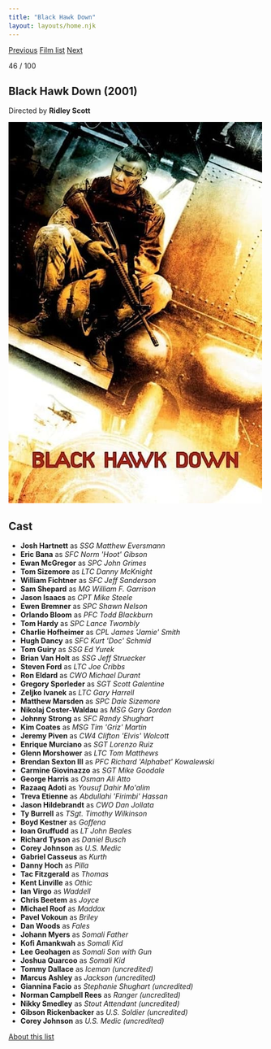 ```yaml
---
title: "Black Hawk Down"
layout: layouts/home.njk
---
```


<nav class="films">
  <a class="prev" href="../amlie">Previous</a>
  <a href="../">Film list</a>
  <a class="next" href="../24-hour-party-people">Next</a>
</nav>

<p>46 / 100</p>

<article class="film">
  <h1>Black Hawk Down (2001)</h1>

  <p class="director">
    Directed by <strong>Ridley Scott</strong>
  </p>

  <img src="../films/posters/black-hawk-down.jpg" alt="">

  <h2>
    Cast
  </h2>
  <ul>
    <li><strong>Josh Hartnett</strong> as <em>SSG Matthew Eversmann</em></li>
<li><strong>Eric Bana</strong> as <em>SFC Norm 'Hoot' Gibson</em></li>
<li><strong>Ewan McGregor</strong> as <em>SPC John Grimes</em></li>
<li><strong>Tom Sizemore</strong> as <em>LTC Danny McKnight</em></li>
<li><strong>William Fichtner</strong> as <em>SFC Jeff Sanderson</em></li>
<li><strong>Sam Shepard</strong> as <em>MG William F. Garrison</em></li>
<li><strong>Jason Isaacs</strong> as <em>CPT Mike Steele</em></li>
<li><strong>Ewen Bremner</strong> as <em>SPC Shawn Nelson</em></li>
<li><strong>Orlando Bloom</strong> as <em>PFC Todd Blackburn</em></li>
<li><strong>Tom Hardy</strong> as <em>SPC Lance Twombly</em></li>
<li><strong>Charlie Hofheimer</strong> as <em>CPL James 'Jamie' Smith</em></li>
<li><strong>Hugh Dancy</strong> as <em>SFC Kurt 'Doc' Schmid</em></li>
<li><strong>Tom Guiry</strong> as <em>SSG Ed Yurek</em></li>
<li><strong>Brian Van Holt</strong> as <em>SSG Jeff Struecker</em></li>
<li><strong>Steven Ford</strong> as <em>LTC Joe Cribbs</em></li>
<li><strong>Ron Eldard</strong> as <em>CWO Michael Durant</em></li>
<li><strong>Gregory Sporleder</strong> as <em>SGT Scott Galentine</em></li>
<li><strong>Zeljko Ivanek</strong> as <em>LTC Gary Harrell</em></li>
<li><strong>Matthew Marsden</strong> as <em>SPC Dale Sizemore</em></li>
<li><strong>Nikolaj Coster-Waldau</strong> as <em>MSG Gary Gordon</em></li>
<li><strong>Johnny Strong</strong> as <em>SFC Randy Shughart</em></li>
<li><strong>Kim Coates</strong> as <em>MSG Tim 'Griz' Martin</em></li>
<li><strong>Jeremy Piven</strong> as <em>CW4 Clifton 'Elvis' Wolcott</em></li>
<li><strong>Enrique Murciano</strong> as <em>SGT Lorenzo Ruiz</em></li>
<li><strong>Glenn Morshower</strong> as <em>LTC Tom Matthews</em></li>
<li><strong>Brendan Sexton III</strong> as <em>PFC Richard 'Alphabet' Kowalewski</em></li>
<li><strong>Carmine Giovinazzo</strong> as <em>SGT Mike Goodale</em></li>
<li><strong>George Harris</strong> as <em>Osman Ali Atto</em></li>
<li><strong>Razaaq Adoti</strong> as <em>Yousuf Dahir Mo'alim</em></li>
<li><strong>Treva Etienne</strong> as <em>Abdullahi 'Firimbi' Hassan</em></li>
<li><strong>Jason Hildebrandt</strong> as <em>CWO Dan Jollata</em></li>
<li><strong>Ty Burrell</strong> as <em>TSgt. Timothy Wilkinson</em></li>
<li><strong>Boyd Kestner</strong> as <em>Goffena</em></li>
<li><strong>Ioan Gruffudd</strong> as <em>LT John Beales</em></li>
<li><strong>Richard Tyson</strong> as <em>Daniel Busch</em></li>
<li><strong>Corey Johnson</strong> as <em>U.S. Medic</em></li>
<li><strong>Gabriel Casseus</strong> as <em>Kurth</em></li>
<li><strong>Danny Hoch</strong> as <em>Pilla</em></li>
<li><strong>Tac Fitzgerald</strong> as <em>Thomas</em></li>
<li><strong>Kent Linville</strong> as <em>Othic</em></li>
<li><strong>Ian Virgo</strong> as <em>Waddell</em></li>
<li><strong>Chris Beetem</strong> as <em>Joyce</em></li>
<li><strong>Michael Roof</strong> as <em>Maddox</em></li>
<li><strong>Pavel Vokoun</strong> as <em>Briley</em></li>
<li><strong>Dan Woods</strong> as <em>Fales</em></li>
<li><strong>Johann Myers</strong> as <em>Somali Father</em></li>
<li><strong>Kofi Amankwah</strong> as <em>Somali Kid</em></li>
<li><strong>Lee Geohagen</strong> as <em>Somali Son with Gun</em></li>
<li><strong>Joshua Quarcoo</strong> as <em>Somali Kid</em></li>
<li><strong>Tommy Dallace</strong> as <em>Iceman (uncredited)</em></li>
<li><strong>Marcus Ashley</strong> as <em>Jackson (uncredited)</em></li>
<li><strong>Giannina Facio</strong> as <em>Stephanie Shughart (uncredited)</em></li>
<li><strong>Norman Campbell Rees</strong> as <em>Ranger (uncredited)</em></li>
<li><strong>Nikky Smedley</strong> as <em>Stout Attendant (uncredited)</em></li>
<li><strong>Gibson Rickenbacker</strong> as <em>U.S. Soldier (uncredited)</em></li>
<li><strong>Corey Johnson</strong> as <em>U.S. Medic (uncredited)</em></li>
  </ul>
</article>
<footer>
  <a href="../about">About this list</a>
</footer>
